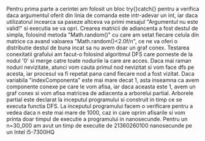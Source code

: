 Pentru prima parte a cerintei am folosit un bloc try{}catch{} pentru a verifica daca argumentul oferit din linia de comanda este intr-adevar un int, iar daca utilizatorul incearca sa paseze altceva va primi mesajul "Argumentul nu este valid!" si executia se va opri. 
Crearea matricii de adiancenta a fost destul de simpla, folosind metoda "Math.random()" cu care am setat fiecare celula din matrice ca avand valoarea "Math.random()<2.0f/n", ce ne va oferi o distributie destul de buna incat sa nu avem doar un graf conex.
Testarea conexitatii grafului am facut-o folosind algoritmul DFS care porneste de la nodul '0' si merge catre toate nodurile la care are acces. Daca mai raman noduri nevizitate, atunci vom cauta primul nod nevizitat si vom face dfs pe acesta, iar procesul va fi repetat pana cand fiecare nod a fost vizitat.
Daca variabila "indexComponenta" este mai mare decat 1, asta inseamna ca avem componente conexe pe care le vom afisa, iar daca aceasta este 1, avem un graf conex si vom afisa matricea de adiacenta a arborelui partial.
Arborele partial este declarat la inceputul programului si construit in timp ce se executa functia DFS.
La inceputul programului facem o verificare pentru a vedea daca n este mai mare de 1000, caz in care oprim afisarile si vom printa doar timpul de executie a programului in nanosecunde. Pentru un n=30_000 am avut un timp de executie de 21360260100 nanosecunde pe un Intel i5-7300HQ
